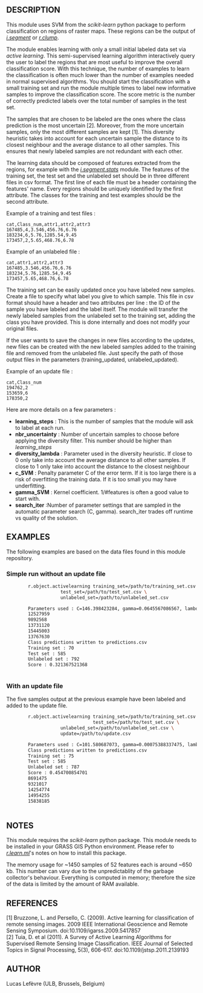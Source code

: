 ## DESCRIPTION

This module uses SVM from the *scikit-learn* python package to perform
classification on regions of raster maps. These regions can be the
output of
*[i.segment](https://grass.osgeo.org/grass-stable/manuals/i.segment.html)*
or
*[r.clump](https://grass.osgeo.org/grass-stable/manuals/r.clump.html)*.

The module enables learning with only a small initial labeled data set
via *active learning*. This semi-supervised learning algorithm
interactively query the user to label the regions that are most useful
to improve the overall classification score. With this technique, the
number of examples to learn the classification is often much lower than
the number of examples needed in normal supervised algorithms. You
should start the classification with a small training set and run the
module multiple times to label new informative samples to improve the
classification score. The score metric is the number of correctly
predicted labels over the total number of samples in the test set.

The samples that are chosen to be labeled are the ones where the class
prediction is the most uncertain \[2\]. Moreover, from the more
uncertain samples, only the most different samples are kept \[1\]. This
diversity heuristic takes into account for each uncertain sample the
distance to its closest neighbour and the average distance to all other
samples. This ensures that newly labeled samples are not redundant with
each other.

The learning data should be composed of features extracted from the
regions, for example with the *[i.segment.stats](i.segment.stats.md)*
module. The features of the training set, the test set and the unlabeled
set should be in three different files in csv format. The first line of
each file must be a header containing the features' name. Every regions
should be uniquely identified by the first attribute. The classes for
the training and test examples should be the second attribute.

Example of a training and test files :

```csv
cat,Class_num,attr1,attr2,attr3
167485,4,3.546,456.76,6.76
183234,6,5.76,1285.54,9.45
173457,2,5.65,468.76,6.78
```

Example of an unlabeled file :

```csv
cat,attr1,attr2,attr3
167485,3.546,456.76,6.76
183234,5.76,1285.54,9.45
173457,5.65,468.76,6.78
```

The training set can be easily updated once you have labeled new
samples. Create a file to specify what label you give to which sample.
This file in csv format should have a header and two attributes per line
: the ID of the sample you have labeled and the label itself. The module
will transfer the newly labeled samples from the unlabeled set to the
training set, adding the class you have provided. This is done
internally and does not modify your original files.

If the user wants to save the changes in new files according to the
updates, new files can be created with the new labeled samples added to
the training file and removed from the unlabeled file. Just specify the
path of those output files in the parameters (training\_updated,
unlabeled\_updated).

Example of an update file :

```csv
cat,Class_num
194762,2
153659,6
178350,2
```

Here are more details on a few parameters :

- **learning\_steps** : This is the number of samples that the module
    will ask to label at each run.
- **nbr\_uncertainty** : Number of uncertain samples to choose before
    applying the diversity filter. This number should be higher than
    *learning\_steps*
- **diversity\_lambda** : Parameter used in the diversity heuristic.
    If close to 0 only take into account the average distance to all
    other samples. If close to 1 only take into account the distance to
    the closest neighbour
- **c\_SVM** : Penalty parameter C of the error term. If it is too
    large there is a risk of overfitting the training data. If it is too
    small you may have underfitting.
- **gamma\_SVM** : Kernel coefficient. 1/\#features is often a good
    value to start with.
- **search\_iter** :Number of parameter settings that are sampled in
    the automatic parameter search (C, gamma). search\_iter trades off
    runtime vs quality of the solution.

## EXAMPLES

The following examples are based on the data files found in this module
repository.

### Simple run without an update file

```sh
        r.object.activelearning training_set=/path/to/training_set.csv \
                    test_set=/path/to/test_set.csv \
                    unlabeled_set=/path/to/unlabeled_set.csv

        Parameters used : C=146.398423284, gamma=0.0645567086567, lambda=0.25
        12527959
        9892568
        13731120
        15445003
        13767630
        Class predictions written to predictions.csv
        Training set : 70
        Test set : 585
        Unlabeled set : 792
        Score : 0.321367521368
    
```

### With an update file

The five samples output at the previous example have been labeled and
added to the update file.

```sh
        r.object.activelearning training_set=/path/to/training_set.csv \
                                test_set=/path/to/test_set.csv \
                    unlabeled_set=/path/to/unlabeled_set.csv \
                    update=/path/to/update.csv

        Parameters used : C=101.580687073, gamma=0.00075388337475, lambda=0.25
        Class predictions written to predictions.csv
        Training set : 75
        Test set : 585
        Unlabeled set : 787
        Score : 0.454700854701
        8691475
        9321017
        14254774
        14954255
        15838185
    
```

## NOTES

This module requires the *scikit-learn* python package. This module
needs to be installed in your GRASS GIS Python environment. Please refer
to [*r.learn.ml*](r.learn.ml.html)'s notes on how to install this
package.

The memory usage for \~1450 samples of 52 features each is around \~650
kb. This number can vary due to the unpredictablity of the garbage
collector's behaviour. Everything is computed in memory; therefore the
size of the data is limited by the amount of RAM available.

## REFERENCES

\[1\] Bruzzone, L. and Persello, C. (2009). Active learning for
classification of remote sensing images. 2009 IEEE International
Geoscience and Remote Sensing Symposium.
doi:10.1109/igarss.2009.5417857  
\[2\] Tuia, D. et al (2011). A Survey of Active Learning Algorithms for
Supervised Remote Sensing Image Classification. IEEE Journal of Selected
Topics in Signal Processing, 5(3), 606-617.
doi:10.1109/jstsp.2011.2139193

## AUTHOR

Lucas Lefèvre (ULB, Brussels, Belgium)
